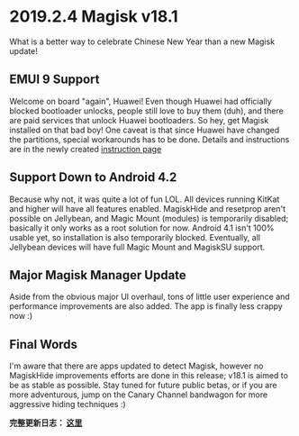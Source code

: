 # 2019.2.4 Magisk v18.1

What is a better way to celebrate Chinese New Year than a new Magisk update!

## EMUI 9 Support
Welcome on board "again", Huawei! Even though Huawei had officially blocked bootloader unlocks, people still love to buy them (duh), and there are paid services that unlock Huawei bootloaders. So hey, get Magisk installed on that bad boy! One caveat is that since Huawei have changed the partitions, special workarounds has to be done. Details and instructions are in the newly created [instruction page](https://topjohnwu.github.io/Magisk/install.html)

## Support Down to Android 4.2
Because why not, it was quite a lot of fun LOL. All devices running KitKat and higher will have all features enabled. MagiskHide and resetprop aren't possible on Jellybean, and Magic Mount (modules) is temporarily disabled; basically it only works as a root solution for now. Android 4.1 isn't 100% usable yet, so installation is also temporarily blocked. Eventually, all Jellybean devices will have full Magic Mount and MagiskSU support.

## Major Magisk Manager Update
Aside from the obvious major UI overhaul, tons of little user experience and performance improvements are also added. The app is finally less crappy now :)

## Final Words
I'm aware that there are apps updated to detect Magisk, however no MagiskHide improvements efforts are done in this release; v18.1 is aimed to be as stable as possible. Stay tuned for future public betas, or if you are more adventurous, jump on the Canary Channel bandwagon for more aggressive hiding techniques :)

**完整更新日志： [这里](/changes.html)**
